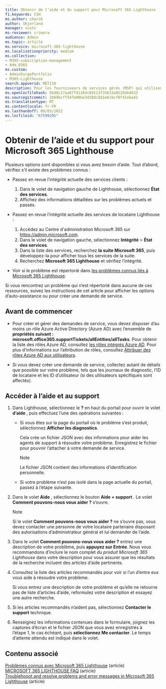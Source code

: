 ```yaml
---
title: Obtenir de l’aide et du support pour Microsoft 365 Lighthouse
f1.keywords: CSH
ms.author: sharik
author: SKjerland
manager: scotv
ms-reviewer: crimora
audience: Admin
ms.topic: article
ms.service: microsoft-365-lighthouse
ms.localizationpriority: medium
ms.collection:
- M365-subscription-management
- Adm_O365
ms.custom:
- AdminSurgePortfolio
- M365-Lighthouse
search.appverid: MET150
description: Pour les fournisseurs de services gérés (MSP) qui utilisent Microsoft 365 Lighthouse, découvrez comment obtenir de l’aide et du support.
ms.openlocfilehash: 5648c17aa87f41164c89113f35615a0226d6d433
ms.sourcegitcommit: 2b89bcff547e00be3d38dc8d1e6cbcf8f41eba42
ms.translationtype: MT
ms.contentlocale: fr-FR
ms.lasthandoff: 09/03/2022
ms.locfileid: "67599295"
---
```

# <a name="get-help-and-support-for-microsoft-365-lighthouse"></a>Obtenir de l’aide et du support pour Microsoft 365 Lighthouse 

Plusieurs options sont disponibles si vous avez besoin d’aide. Tout d’abord, vérifiez s’il existe des problèmes connus :

- Passez en revue l’intégrité actuelle des services clients :

    1. Dans le volet de navigation gauche de Lighthouse, sélectionnez **État des services**. 
    2. Affichez des informations détaillées sur les problèmes actuels et passés.

- Passez en revue l’intégrité actuelle des services de locataire Lighthouse :

    1. Accédez au Centre d'administration Microsoft 365 sur <a href="https://go.microsoft.com/fwlink/p/?linkid=2024339" target="_blank">https://admin.microsoft.com</a>.
    2. Dans le volet de navigation gauche, sélectionnez **Intégrité** >  **État des services**.
    3. Dans la liste des services, recherchez **la suite Microsoft 365**, puis développez-la pour afficher tous les services de la suite.
    4. Recherchez **Microsoft 365 Lighthouse** et vérifiez l’intégrité.

- Voir si le problème est répertorié dans [les problèmes connus liés à Microsoft 365 Lighthouse](/microsoft-365/lighthouse/m365-lighthouse-known-issues).

Si vous rencontrez un problème qui n’est répertorié dans aucune de ces ressources, suivez les instructions de cet article pour afficher les options d’auto-assistance ou pour créer une demande de service.

## <a name="before-you-begin"></a>Avant de commencer

- Pour créer et gérer des demandes de service, vous devez disposer d’au moins un rôle Azure Active Directory (Azure AD) avec l’ensemble de **propriétés suivant : microsoft.office365.supportTickets/allEntities/allTasks**. Pour obtenir la liste des rôles Azure AD, consultez [les rôles intégrés Azure AD](/azure/active-directory/roles/permissions-reference). Pour plus d’informations sur l’attribution de rôles, consultez [Attribuer des rôles Azure AD aux utilisateurs](/azure/active-directory/roles/manage-roles-portal).

- Si vous devez créer une demande de service, collectez autant de détails que possible sur votre problème, tels que les journaux de diagnostic, l’ID de locataire et les ID d’utilisateur (si des utilisateurs spécifiques sont affectés).

## <a name="access-help-and-support"></a>Accéder à l’aide et au support

1.  Dans Lighthouse, sélectionnez le **?** en haut du portail pour ouvrir le volet **d’aide** , puis effectuez l’une des opérations suivantes :
    
    -  Si vous êtes sur la page du portail où le problème s’est produit, sélectionnez **Afficher les diagnostics**.

        Cela crée un fichier JSON avec des informations pour aider les agents de support à résoudre votre problème. Enregistrez le fichier pour pouvoir l’attacher à votre demande de service.

        > [!NOTE]
        > Le fichier JSON contient des informations d’identification personnelle.

    -  Si votre problème n’est pas isolé dans la page actuelle du portail, passez à l’étape suivante.

2.  Dans le volet **Aide** , sélectionnez le bouton **Aide + support** . Le volet **Comment pouvons-nous vous aider ?** s’ouvre.

    > [!NOTE]
    > Si le volet **Comment pouvons-nous vous aider ?** ne s’ouvre pas, vous devez contacter une personne de votre locataire partenaire disposant des autorisations d’administrateur général et lui demander de l’aide.

3.  Dans le volet **Comment pouvons-nous vous aider ?** entrez une description de votre problème, puis **appuyez sur Entrée**. Nous vous recommandons d’inclure le nom complet *du produit Microsoft 365 Lighthouse* dans votre description pour vous assurer que les résultats de la recherche incluent des articles d’aide pertinents.

4.  Consultez la liste des articles recommandés pour voir si l’un d’entre eux vous aide à résoudre votre problème.

    Si vous entrez une description de votre problème et qu’elle ne retourne pas de liste d’articles d’aide, reformulez votre description et essayez une autre recherche.

5.  Si les articles recommandés n’aident pas, sélectionnez **Contacter le support** technique.

6.  Renseignez les informations contenues dans le formulaire, joignez les captures d’écran et le fichier JSON que vous avez enregistrés à l’étape&nbsp;1, le cas échéant, puis **sélectionnez Me contacter**. Le temps d’attente attendu est indiqué dans le volet.

## <a name="related-content"></a>Contenu associé

[Problèmes connus avec Microsoft 365 Lighthouse](m365-lighthouse-known-issues.md) (article)\
[MICROSOFT 365 LIGHTHOUSE FAQ](m365-lighthouse-faq.yml) (article)\
[Troublehooot and resolve problems and error messages in Microsoft 365 Lighthouse](m365-lighthouse-troubleshoot.md) (article)
